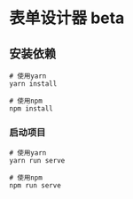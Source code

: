 # 表单设计器 beta

## 安装依赖
``` 
# 使用yarn 
yarn install

# 使用npm 
npm install
```

### 启动项目
``` 
# 使用yarn 
yarn run serve

# 使用npm 
npm run serve
```


